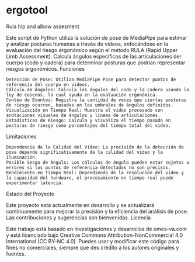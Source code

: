 # ergotool
Rula hip and albow assesment

Este script de Python utiliza la solución de pose de MediaPipe para estimar y analizar posturas humanas a través de videos, enfocándose en la evaluación del riesgo ergonómico según el método RULA (Rapid Upper Limb Assessment). Calcula ángulos específicos de las articulaciones del cuerpo (codo y cadera) para determinar posturas que podrían representar riesgos ergonómicos.
Funciones

    Detección de Pose: Utiliza MediaPipe Pose para detectar puntos de referencia del cuerpo en videos.
    Cálculo de Ángulos: Calcula los ángulos del codo y la cadera usando la ley de cosenos, lo cual ayuda en la evaluación ergonómica.
    Conteo de Eventos: Registra la cantidad de veces que ciertas posturas de riesgo ocurren, basadas en los umbrales de ángulos definidos.
    Visualización en Tiempo Real: Muestra el video procesado con anotaciones visuales de ángulos y líneas de articulaciones.
    Estadísticas de Riesgo: Calcula y visualiza el tiempo pasado en posturas de riesgo como porcentajes del tiempo total del video.

Limitaciones

    Dependencia de la Calidad del Video: La precisión de la detección de pose depende significativamente de la calidad del video y la iluminación.
    Posible Sesgo de Ángulo: Los cálculos de ángulo pueden estar sujetos a errores si los puntos de referencia detectados no son precisos.
    Rendimiento en Tiempo Real: Dependiendo de la resolución del video y la capacidad del hardware, el procesamiento en tiempo real puede experimentar latencia.

Estado del Proyecto

Este proyecto está actualmente en desarrollo y se actualizará continuamente para mejorar la precisión y la eficiencia del análisis de pose. Las contribuciones y sugerencias son bienvenidas.
Licencia

Este trabajo está basado en investigaciones y desarrollos de omes-va.com y está licenciado bajo Creative Commons Attribution-NonCommercial 4.0 International (CC BY-NC 4.0). Puedes usar y modificar este código para fines no comerciales, siempre que des crédito a los autores originales y fuentes.
